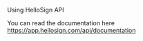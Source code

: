 Using HelloSign API

You can read the documentation here https://app.hellosign.com/api/documentation
